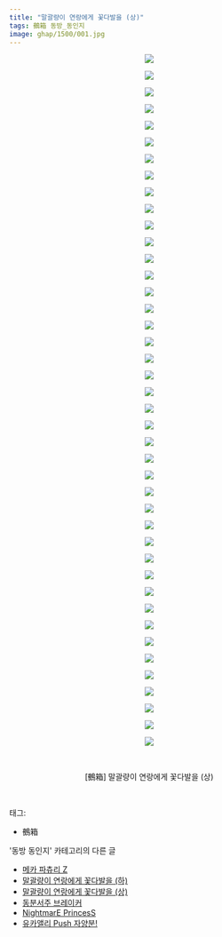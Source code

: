 ```yaml
---
title: "말괄량이 연랑에게 꽃다발을 (상)"
tags: 鵺箱 동방_동인지
image: ghap/1500/001.jpg
---
```

<div class="article">
<p style="text-align: center; clear: none; float: none;"><img src="{{ site.nasurl }}/ghap/1500/001.jpg"/></p>
<p style="text-align: center; clear: none; float: none;"><img src="{{ site.nasurl }}/ghap/1500/002.jpg"/></p>
<p style="text-align: center; clear: none; float: none;"><img src="{{ site.nasurl }}/ghap/1500/003.jpg"/></p>
<p style="text-align: center; clear: none; float: none;"><img src="{{ site.nasurl }}/ghap/1500/004.jpg"/></p>
<p style="text-align: center; clear: none; float: none;"><img src="{{ site.nasurl }}/ghap/1500/005.jpg"/></p>
<p style="text-align: center; clear: none; float: none;"><img src="{{ site.nasurl }}/ghap/1500/006.jpg"/></p>
<p style="text-align: center; clear: none; float: none;"><img src="{{ site.nasurl }}/ghap/1500/007.jpg"/></p>
<p style="text-align: center; clear: none; float: none;"><img src="{{ site.nasurl }}/ghap/1500/008.jpg"/></p>
<p style="text-align: center; clear: none; float: none;"><img src="{{ site.nasurl }}/ghap/1500/009.jpg"/></p>
<p style="text-align: center; clear: none; float: none;"><img src="{{ site.nasurl }}/ghap/1500/010.jpg"/></p>
<p style="text-align: center; clear: none; float: none;"><img src="{{ site.nasurl }}/ghap/1500/011.jpg"/></p>
<p style="text-align: center; clear: none; float: none;"><img src="{{ site.nasurl }}/ghap/1500/012.jpg"/></p>
<p style="text-align: center; clear: none; float: none;"><img src="{{ site.nasurl }}/ghap/1500/013.jpg"/></p>
<p style="text-align: center; clear: none; float: none;"><img src="{{ site.nasurl }}/ghap/1500/014.jpg"/></p>
<p style="text-align: center; clear: none; float: none;"><img src="{{ site.nasurl }}/ghap/1500/015.jpg"/></p>
<p style="text-align: center; clear: none; float: none;"><img src="{{ site.nasurl }}/ghap/1500/016.jpg"/></p>
<p style="text-align: center; clear: none; float: none;"><img src="{{ site.nasurl }}/ghap/1500/017.jpg"/></p>
<p style="text-align: center; clear: none; float: none;"><img src="{{ site.nasurl }}/ghap/1500/018.jpg"/></p>
<p style="text-align: center; clear: none; float: none;"><img src="{{ site.nasurl }}/ghap/1500/019.jpg"/></p>
<p style="text-align: center; clear: none; float: none;"><img src="{{ site.nasurl }}/ghap/1500/020.jpg"/></p>
<p style="text-align: center; clear: none; float: none;"><img src="{{ site.nasurl }}/ghap/1500/021.jpg"/></p>
<p style="text-align: center; clear: none; float: none;"><img src="{{ site.nasurl }}/ghap/1500/022.jpg"/></p>
<p style="text-align: center; clear: none; float: none;"><img src="{{ site.nasurl }}/ghap/1500/023.jpg"/></p>
<p style="text-align: center; clear: none; float: none;"><img src="{{ site.nasurl }}/ghap/1500/024.jpg"/></p>
<p style="text-align: center; clear: none; float: none;"><img src="{{ site.nasurl }}/ghap/1500/025.jpg"/></p>
<p style="text-align: center; clear: none; float: none;"><img src="{{ site.nasurl }}/ghap/1500/026.jpg"/></p>
<p style="text-align: center; clear: none; float: none;"><img src="{{ site.nasurl }}/ghap/1500/027.jpg"/></p>
<p style="text-align: center; clear: none; float: none;"><img src="{{ site.nasurl }}/ghap/1500/028.jpg"/></p>
<p style="text-align: center; clear: none; float: none;"><img src="{{ site.nasurl }}/ghap/1500/029.jpg"/></p>
<p style="text-align: center; clear: none; float: none;"><img src="{{ site.nasurl }}/ghap/1500/030.jpg"/></p>
<p style="text-align: center; clear: none; float: none;"><img src="{{ site.nasurl }}/ghap/1500/031.jpg"/></p>
<p style="text-align: center; clear: none; float: none;"><img src="{{ site.nasurl }}/ghap/1500/032.jpg"/></p>
<p style="text-align: center; clear: none; float: none;"><img src="{{ site.nasurl }}/ghap/1500/033.jpg"/></p>
<p style="text-align: center; clear: none; float: none;"><img src="{{ site.nasurl }}/ghap/1500/034.jpg"/></p>
<p style="text-align: center; clear: none; float: none;"><img src="{{ site.nasurl }}/ghap/1500/035.jpg"/></p>
<p style="text-align: center; clear: none; float: none;"><img src="{{ site.nasurl }}/ghap/1500/036.jpg"/></p>
<p style="text-align: center; clear: none; float: none;"><img src="{{ site.nasurl }}/ghap/1500/037.jpg"/></p>
<p style="text-align: center; clear: none; float: none;"><img src="{{ site.nasurl }}/ghap/1500/038.jpg"/></p>
<p style="text-align: center; clear: none; float: none;"><img src="{{ site.nasurl }}/ghap/1500/039.jpg"/></p>
<p style="text-align: center; clear: none; float: none;"><img src="{{ site.nasurl }}/ghap/1500/040.jpg"/></p>
<p style="text-align: center; clear: none; float: none;"><img src="{{ site.nasurl }}/ghap/1500/041.jpg"/></p>
<p style="text-align: center; clear: none; float: none;"><img src="{{ site.nasurl }}/ghap/1500/042.jpg"/></p>
<p style="text-align: center; clear: none; float: none;"><br/></p>
<p style="text-align: center; clear: none; float: none;">[鵺箱] 말괄량이 연랑에게 꽃다발을 (상)</p>
<p><br/></p>
</div><div class="tagTrail">
<p>태그: </p>
<ul>
<li>鵺箱</li>
</ul>
</div><div class="another">
<p>'동방 동인지' 카테고리의 다른 글</p>
<ul>
<li><a href="/2016-08-11-ghap_1502">메카 파츄리 Z</a></li>
<li><a href="/2016-08-11-ghap_1501">말괄량이 연랑에게 꽃다발을 (하)</a></li>
<li><a href="/2016-08-11-ghap_1500">말괄량이 연랑에게 꽃다발을 (상)</a></li>
<li><a href="/2016-08-11-ghap_1498">동분서주 브레이커</a></li>
<li><a href="/2016-08-11-ghap_1497">NightmarE PrincesS</a></li>
<li><a href="/2016-08-11-ghap_1496">유카앨리 Push 자양분!</a></li>
</ul>
</div><div class="cb_module cb_fluid">
<div class="cb_wrt cb_profile">
</div><!-- commentList close -->
</div>
<br/>
<p id="refer"></p>
<br/>

